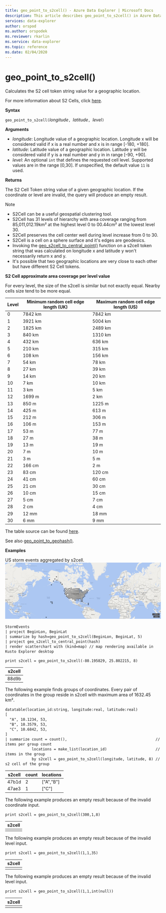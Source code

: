 ```yaml
---
title: geo_point_to_s2cell() - Azure Data Explorer | Microsoft Docs
description: This article describes geo_point_to_s2cell() in Azure Data Explorer.
services: data-explorer
author: orspod
ms.author: orspodek
ms.reviewer: rkarlin
ms.service: data-explorer
ms.topic: reference
ms.date: 02/04/2020
---
```

# geo_point_to_s2cell()

Calculates the S2 cell token string value for a geographic location.

For more information about S2 Cells, click [here](http://s2geometry.io/devguide/s2cell_hierarchy).

**Syntax**

`geo_point_to_s2cell(`*longitude*`, `*latitude*`, `*level*`)`

**Arguments**

* *longitude*: Longitude value of a geographic location. Longitude x will be considered valid if x is a real number and x is in range [-180, +180]. 
* *latitude*: Latitude value of a geographic location. Latitude y will be considered valid if y is a real number and y in in range [-90, +90]. 
* *level*: An optional `int` that defines the requested cell level. Supported values are in the range [0,30]. If unspecified, the default value `11` is used.

**Returns**

The S2 Cell Token string value of a given geographic location. If the coordinate or level are invalid, the query will produce an empty result.

> [!NOTE]
>
> * S2Cell can be a useful geospatial clustering tool.
> * S2Cell has 31 levels of hierarchy with area coverage ranging from 85,011,012.19km² at the highest level 0 to 00.44cm² at the lowest level 30.
> * S2Cell preserves the cell center well during level increase from 0 to 30.
> * S2Cell is a cell on a sphere surface and it's edges are geodesics.
> * Invoking the [geo_s2cell_to_central_point()](geo-s2cell-to-central-point-function.md) function on a s2cell token string that was calculated on longitude x and latitude y won't necessarily return x and y.
> * It's possible that two geographic locations are very close to each other but have different S2 Cell tokens.

**S2 Cell approximate area coverage per level value**

For every level, the size of the s2cell is similar but not exactly equal. Nearby cells size tend to be more equal.

|Level|Minimum random cell edge length (UK)|Maximum random cell edge length (US)|
|--|--|--|
|0|7842 km|7842 km|
|1|3921 km|5004 km|
|2|1825 km|2489 km|
|3|840 km|1310 km|
|4|432 km|636 km|
|5|210 km|315 km|
|6|108 km|156 km|
|7|54 km|78 km|
|8|27 km|39 km|
|9|14 km|20 km|
|10|7 km|10 km|
|11|3 km|5 km|
|12|1699 m|2 km|
|13|850 m|1225 m|
|14|425 m|613 m|
|15|212 m|306 m|
|16|106 m|153 m|
|17|53 m|77 m|
|18|27 m|38 m|
|19|13 m|19 m|
|20|7 m|10 m|
|21|3 m|5 m|
|22|166 cm|2 m|
|23|83 cm|120 cm|
|24|41 cm|60 cm|
|25|21 cm|30 cm|
|26|10 cm|15 cm|
|27|5 cm|7 cm|
|28|2 cm|4 cm|
|29|12 mm|18 mm|
|30|6 mm|9 mm|

The table source can be found [here](http://s2geometry.io/resources/s2cell_statistics).

See also [geo_point_to_geohash()](geo-point-to-geohash-function.md).

**Examples**

US storm events aggregated by s2cell.
![US S2Cell](./images/queries/geo/s2cell.png)
```kusto
StormEvents
| project BeginLon, BeginLat
| summarize by hash=geo_point_to_s2cell(BeginLon, BeginLat, 5)
| project geo_s2cell_to_central_point(hash)
| render scatterchart with (kind=map) // map rendering available in Kusto Explorer desktop
```

```kusto
print s2cell = geo_point_to_s2cell(-80.195829, 25.802215, 8)
```

| s2cell |
|--------|
| 88d9b  |

The following example finds groups of coordinates. Every pair of coordinates in the group reside in s2cell with maximum area of 1632.45 km².
```kusto
datatable(location_id:string, longitude:real, latitude:real)
[
  "A", 10.1234, 53,
  "B", 10.3579, 53,
  "C", 10.6842, 53,
]
| summarize count = count(),                                        // items per group count
            locations = make_list(location_id)                      // items in the group
            by s2cell = geo_point_to_s2cell(longitude, latitude, 8) // s2 cell of the group
```

| s2cell | count | locations |
|--------|-------|-----------|
| 47b1d  | 2     | ["A","B"] |
| 47ae3  | 1     | ["C"]     |

The following example produces an empty result because of the invalid coordinate input.
```kusto
print s2cell = geo_point_to_s2cell(300,1,8)
```

| s2cell |
|--------|
|        |

The following example produces an empty result because of the invalid level input.
```kusto
print s2cell = geo_point_to_s2cell(1,1,35)
```

| s2cell |
|--------|
|        |

The following example produces an empty result because of the invalid level input.
```kusto
print s2cell = geo_point_to_s2cell(1,1,int(null))
```

| s2cell |
|--------|
|        |